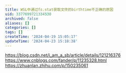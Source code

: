 ```yaml
---
title: WSL中通过fs.stat获取文件的birthtime不正确的原因
uid: 3377699721334530
archived: false
aliases: []
categories: []
tags: []
createTime: '2024-04-19 15:05:17'
updateTime: '2024-04-23 15:18:38'
---
```

https://blog.csdn.net/i_am_a_sb/article/details/121216376
https://www.cnblogs.com/fander/p/11235328.html
https://zhuanlan.zhihu.com/p/150235061
